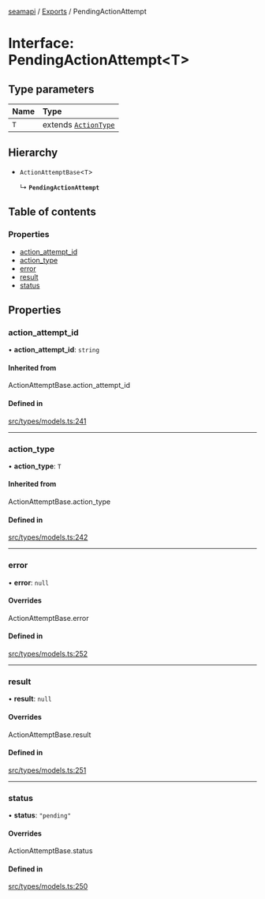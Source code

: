 [seamapi](../README.md) / [Exports](../modules.md) / PendingActionAttempt

# Interface: PendingActionAttempt<T\>

## Type parameters

| Name | Type |
| :------ | :------ |
| `T` | extends [`ActionType`](../modules.md#actiontype) |

## Hierarchy

- `ActionAttemptBase`<`T`\>

  ↳ **`PendingActionAttempt`**

## Table of contents

### Properties

- [action\_attempt\_id](PendingActionAttempt.md#action_attempt_id)
- [action\_type](PendingActionAttempt.md#action_type)
- [error](PendingActionAttempt.md#error)
- [result](PendingActionAttempt.md#result)
- [status](PendingActionAttempt.md#status)

## Properties

### action\_attempt\_id

• **action\_attempt\_id**: `string`

#### Inherited from

ActionAttemptBase.action\_attempt\_id

#### Defined in

[src/types/models.ts:241](https://github.com/seamapi/javascript/blob/main/src/types/models.ts#L241)

___

### action\_type

• **action\_type**: `T`

#### Inherited from

ActionAttemptBase.action\_type

#### Defined in

[src/types/models.ts:242](https://github.com/seamapi/javascript/blob/main/src/types/models.ts#L242)

___

### error

• **error**: ``null``

#### Overrides

ActionAttemptBase.error

#### Defined in

[src/types/models.ts:252](https://github.com/seamapi/javascript/blob/main/src/types/models.ts#L252)

___

### result

• **result**: ``null``

#### Overrides

ActionAttemptBase.result

#### Defined in

[src/types/models.ts:251](https://github.com/seamapi/javascript/blob/main/src/types/models.ts#L251)

___

### status

• **status**: ``"pending"``

#### Overrides

ActionAttemptBase.status

#### Defined in

[src/types/models.ts:250](https://github.com/seamapi/javascript/blob/main/src/types/models.ts#L250)
